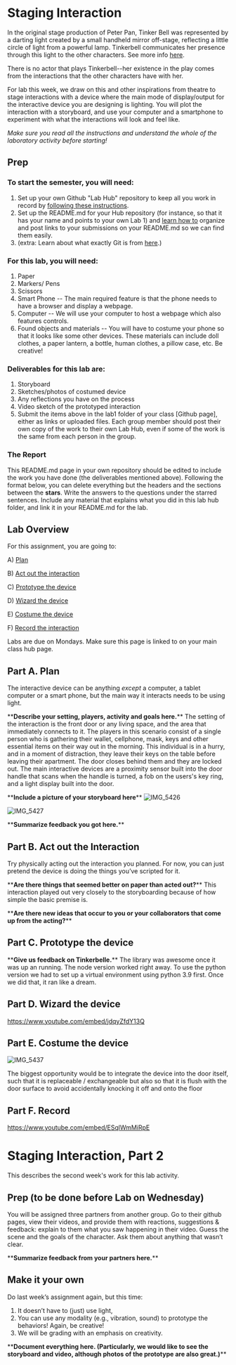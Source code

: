 

# Staging Interaction

In the original stage production of Peter Pan, Tinker Bell was represented by a darting light created by a small handheld mirror off-stage, reflecting a little circle of light from a powerful lamp. Tinkerbell communicates her presence through this light to the other characters. See more info [here](https://en.wikipedia.org/wiki/Tinker_Bell). 

There is no actor that plays Tinkerbell--her existence in the play comes from the interactions that the other characters have with her.

For lab this week, we draw on this and other inspirations from theatre to stage interactions with a device where the main mode of display/output for the interactive device you are designing is lighting. You will plot the interaction with a storyboard, and use your computer and a smartphone to experiment with what the interactions will look and feel like. 

_Make sure you read all the instructions and understand the whole of the laboratory activity before starting!_



## Prep

### To start the semester, you will need:
1. Set up your own Github "Lab Hub" repository to keep all you work in record by [following these instructions](https://github.com/FAR-Lab/Developing-and-Designing-Interactive-Devices/blob/2021Fall/readings/Submitting%20Labs.md).
2. Set up the README.md for your Hub repository (for instance, so that it has your name and points to your own Lab 1) and [learn how to](https://guides.github.com/features/mastering-markdown/) organize and post links to your submissions on your README.md so we can find them easily.
3. (extra: Learn about what exactly Git is from [here](https://git-scm.com/book/en/v2/Getting-Started-What-is-Git%3F).)

### For this lab, you will need:
1. Paper
2. Markers/ Pens
3. Scissors
4. Smart Phone -- The main required feature is that the phone needs to have a browser and display a webpage.
5. Computer -- We will use your computer to host a webpage which also features controls.
6. Found objects and materials -- You will have to costume your phone so that it looks like some other devices. These materials can include doll clothes, a paper lantern, a bottle, human clothes, a pillow case, etc. Be creative!

### Deliverables for this lab are: 
1. Storyboard
1. Sketches/photos of costumed device
1. Any reflections you have on the process
1. Video sketch of the prototyped interaction
1. Submit the items above in the lab1 folder of your class [Github page], either as links or uploaded files. Each group member should post their own copy of the work to their own Lab Hub, even if some of the work is the same from each person in the group.

### The Report
This README.md page in your own repository should be edited to include the work you have done (the deliverables mentioned above). Following the format below, you can delete everything but the headers and the sections between the **stars**. Write the answers to the questions under the starred sentences. Include any material that explains what you did in this lab hub folder, and link it in your README.md for the lab.

## Lab Overview
For this assignment, you are going to:

A) [Plan](#part-a-plan) 

B) [Act out the interaction](#part-b-act-out-the-interaction) 

C) [Prototype the device](#part-c-prototype-the-device)

D) [Wizard the device](#part-d-wizard-the-device) 

E) [Costume the device](#part-e-costume-the-device)

F) [Record the interaction](#part-f-record)

Labs are due on Mondays. Make sure this page is linked to on your main class hub page.

## Part A. Plan 
The interactive device can be anything *except* a computer, a tablet computer or a smart phone, but the main way it interacts needs to be using light.

\*\***Describe your setting, players, activity and goals here.**\*\*
The setting of the interaction is the front door or any living space, and the area that immediately connects to it. The players in this scenario consist of a single person who is gathering their wallet, cellphone, mask, keys and other essential items on their way out in the morning. This individual is in a hurry, and in a moment of distraction, they leave their keys on the table before leaving their apartment. The door closes behind them and they are locked out. The main interactive devices are a proximity sensor built into the door handle that scans when the handle is turned, a fob on the users's key ring, and a light display built into the door.

\*\***Include a picture of your storyboard here**\*\*
![IMG_5426](https://user-images.githubusercontent.com/89866019/132962939-ebd97e58-5874-4ae6-853b-f196a9b00754.jpg)

![IMG_5427](https://user-images.githubusercontent.com/89866019/132963040-236dae70-616a-4b96-8d42-0d64f2fede2f.jpg)

\*\***Summarize feedback you got here.**\*\*


## Part B. Act out the Interaction

Try physically acting out the interaction you planned. For now, you can just pretend the device is doing the things you’ve scripted for it. 

\*\***Are there things that seemed better on paper than acted out?**\*\*
This interaction played out very closely to the storyboarding because of how simple the basic premise is.

\*\***Are there new ideas that occur to you or your collaborators that come up from the acting?**\*\*


## Part C. Prototype the device
\*\***Give us feedback on Tinkerbelle.**\*\*
The library was awesome once it was up an running. The node version worked right away. To use the python version we had to set up a virtual environment using python 3.9 first. Once we did that, it ran like a dream.

## Part D. Wizard the device
https://www.youtube.com/embed/jdqyZfdY13Q

## Part E. Costume the device
![IMG_5437](https://user-images.githubusercontent.com/89866019/132998339-04291ce3-491b-42ec-bd2e-09bda43cd070.jpg)

The biggest opportunity would be to integrate the device into the door itself, such that it is replaceable / exchangeable but also so that it is flush with the door surface to avoid accidentally knocking it off and onto the floor

## Part F. Record
https://www.youtube.com/embed/ESqlWmMiRpE

# Staging Interaction, Part 2 

This describes the second week's work for this lab activity.


## Prep (to be done before Lab on Wednesday)

You will be assigned three partners from another group. Go to their github pages, view their videos, and provide them with reactions, suggestions & feedback: explain to them what you saw happening in their video. Guess the scene and the goals of the character. Ask them about anything that wasn’t clear. 

\*\***Summarize feedback from your partners here.**\*\*

## Make it your own

Do last week’s assignment again, but this time: 
1) It doesn’t have to (just) use light, 
2) You can use any modality (e.g., vibration, sound) to prototype the behaviors! Again, be creative!
3) We will be grading with an emphasis on creativity. 

\*\***Document everything here. (Particularly, we would like to see the storyboard and video, although photos of the prototype are also great.)**\*\*
